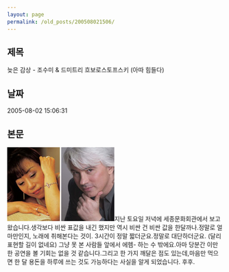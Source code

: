 ```yaml
---
layout: page
permalink: /old_posts/200508021506/
---
```


## 제목
늦은 감상 - 조수미 &amp; 드미트리 흐보로스토프스키 (아따 힘들다)

## 날짜
2005-08-02 15:06:31

## 본문
![c0003499_1532291.jpg](200508021506/c0003499_1532291.jpg)지난 토요일 저녁에 세종문화회관에서 보고 왔습니다.생각보다 비싼 표값을 내긴 했지만 역시 비싼 건 비싼 값을 한달까나.정말로 얼마만인지, 노래에 취해본다는 것이. 3시간이 정말 짧더군요.정말로 대단하더군요. (달리 표현할 길이 없네요) 그냥 못 본 사람들 앞에서 에헴- 하는 수 밖에요.아마 당분간 이만한 공연을 볼 기회는 없을 것 같습니다.그리고 한 가지 깨달은 점도 있는데,마음만 먹으면 한 달 용돈을 하루에 쓰는 것도 가능하다는 사실을 알게 되었습니다. 후후.